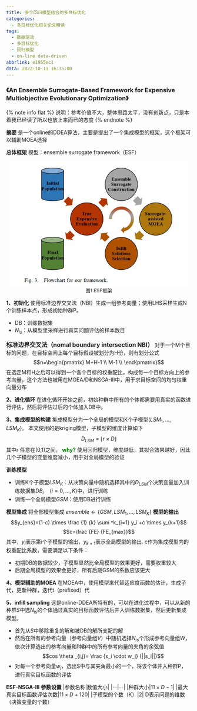 ```yaml
---
title: 多个回归模型结合的多目标优化
categories:
  - 多目标优化相关论文精读
tags:
  - 数据驱动
  - 多目标优化
  - 回归模型
  - on-line data-driven
abbrlink: e1955ec1
data: 2022-10-11 16:35:00
---
```



### 《An Ensemble Surrogate-Based Framework for Expensive Multiobjective Evolutionary Optimization》

{% note info flat %}
说明：参考价值不大，整体思路太平，没有创新点，只是本着我已经读了所以也放上来而已的态度
{% endnote %}

**摘要**
是一个online的DDEA算法，主要是提出了一个集成模型的框架，这个框架可以辅助MOEA选择

**总体框架**
模型：ensemble surrogate framework（ESF）
<center><img src="/images/2022-10/3.jpg" alt="img" style="zoom:60%" /></center>

<center><font size="2">图1 ESF框架</font></center>

**1、初始化**
使用标准边界交叉法（NBI）生成一组参考向量；使用LHS采样生成N个训练样本点，形成初始种群P。
* DB：训练数据集
* $N_{is}$：从模型里采样进行真实问题评估的样本数目

**<font size="3">标准边界交叉法（nomal boundary intersection NBI）</font>**
对于一个M个目标的问题，在目标空间上每个目标假设被划分为H份，则有划分公式$$n=\begin{pmatrix} M+H-1 \\ M-1 \\ \end{pmatrix}$$在选定M和H之后可以得到一个各个目标的权重配比，构成每一个目标方向上的参考向量，这个方法也被用在MOEA/D和NSGA-Ⅲ中，用于求目标空间的均匀权重向量分布


**2、进化循环**
在进化循环开始之前，初始种群中所有的个体都需要用真实的函数进行评估，然后将评估过后的个体加入DB中。


**3、集成模型的构建**
集成模型分为一个全局的模型和K个子模型$(LSM_1,...,LSM_K)$。
本文使用的是kriging模型，子模型的维度计算如下$$D_{LSM}=\lfloor r \times D \rfloor$$
其中r 任意在(0,1)之间。
**<font color="green">why?</font>**
使用回归模型，维度越低，其拟合效果越好，因此几个子模型的变量维度减小，用于对全局模型的验证

**训练模型**
* 训练K个子模型$LSM_K$：从决策向量中随机选择其中的$D_{LSM}$个决策变量加入训练数据集$DB_i \quad (i=0,...,K)$中，进行训练
* 训练一个全局模型$GSM$：使用DB进行训练

**模型集成**
将全部模型集成
$ensemble \leftarrow \{GSM,LSM_1,...,LSM_K\}$
**模型的输出**
$$y_{ens}=(1-c) \times \frac {1} {k} \sum ^k_{i=1} y_i +c \times y_{k+1}$$
$$c=\frac {FE} {FE_{max}}$$
其中，$y_i$表示第i个子模型的输出，$y_{k+1}$表示全局模型的输出.
c作为集成模型内的权重配比系数，需要满足以下条件：
* 初期DB的数据较少，子模型显然比全局模型的效果更好，需要权重较大
* 后期全局模型的效果会更好，所有后期GSM的系数应该更大

**4、模型辅助的MOEA**
在MOEA中，使用模型来代替适应度函数的估计，生成子代，更新种群，迭代t（prefixed）代

**5、infill sampling**
这是online-DDEA所特有的，可以在进化过程中，可以从新的种群$S$中选$N_{is}$的个体通过真实的目标函数评估后并入训练数据集，然后更新集成模型。
* 首先从$S$中移除重复的解和被DB的解所支配的解
* 然后在所有的参考向量（参考向量组$V$）中随机选择$N_{is}$个形成参考向量组$W$，依次计算选出的参考向量和种群中的所有参考向量的夹角的余弦值$$cos \theta _{i,j}= \frac {s_i \cdot w_j} {||s_i||}$$
* 对每一个参考向量$w_j$，选出S中与其夹角最小的一个，将该个体并入种群P，进行真实目标函数的评估

**ESF-NSGA-Ⅲ**
**参数设置**
|参数名称|数值大小|
|--|--|
|种群大小|$11 \times D-1$|
|最大真实目标函数评估次数|$11 \times D+120$|
|子模型的个数（K）|2|
D表示问题的维数（决策变量的个数）
